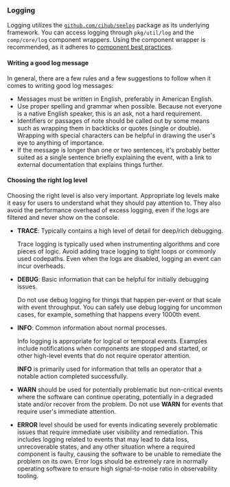### Logging

Logging utilizes the [`github.com/cihub/seelog`](https://github.com/cihub/seelog) package as its underlying framework. 
You can access logging through `pkg/util/log` and the `comp/core/log` component wrappers.
Using the component wrapper is recommended, as it adheres to [component best practices](https://datadoghq.dev/datadog-agent/components/overview/).

#### Writing a good log message

In general, there are a few rules and a few suggestions to follow when it comes to writing
good log messages:

- Messages must be written in English, preferably in American English.
- Use proper spelling and grammar when possible. Because not everyone is a native English speaker, this is an ask, not a hard requirement.
- Identifiers or passages of note should be called out by some means such as wrapping them in
  backticks or quotes (single or double). Wrapping with special characters can be helpful in drawing the user's eye to anything of importance.
- If the message is longer than one or two sentences, it's probably better suited as a single sentence briefly
  explaining the event, with a link to external documentation that explains things further.

#### Choosing the right log level

Choosing the right level is also very important. Appropriate log levels make it easy for users to understand what they should pay attention to. 
They also avoid the performance overhead of excess logging, even if the logs are filtered and never show on the console.

- **TRACE**: Typically contains a high level of detail for deep/rich debugging.

  Trace logging is typically used when instrumenting algorithms and core pieces of logic. 
  Avoid adding trace logging to tight loops or commonly used codepaths.
  Even when the logs are disabled, logging an event can incur overheads.
- **DEBUG**: Basic information that can be helpful for initially debugging issues.

  Do not use debug logging for things that happen per-event or that scale with event throughput.
  You can safely use debug logging for uncommon cases, for example, something that happens every 1000th event.
- **INFO**: Common information about normal processes.

  Info logging is appropriate for logical or temporal events.
  Examples include notifications when components are stopped and started, or other high-level events that do not require operator attention.

  **INFO** is primarily used for information that tells an operator that a notable action completed successfully.
- **WARN** should be used for potentially problematic but non-critical events where the software can continue operating, 
  potentially in a degraded state and/or recover from the problem. Do not use **WARN** for events that require user's immediate attention.
- **ERROR** level should be used for events indicating severely problematic issues that require immediate user visibility and remediation.
  This includes logging related to events that may lead to data loss, unrecoverable states, and any other situation where a required component is faulty,
  causing the software to be unable to remediate the problem on its own.
  Error logs should be extremely rare in normally operating software to ensure high signal-to-noise ratio in observability tooling.
